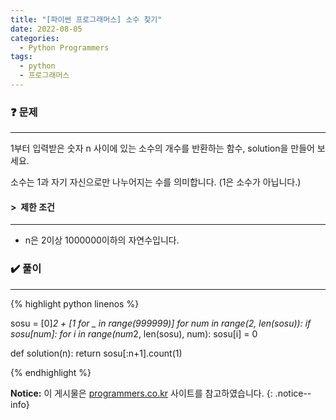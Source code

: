 ```yaml
---
title: "[파이썬 프로그래머스] 소수 찾기"
date: 2022-08-05
categories:
  - Python Programmers
tags:
  - python
  - 프로그래머스
---
```


### ❓ 문제

---

1부터 입력받은 숫자 n 사이에 있는 소수의 개수를 반환하는 함수, solution을 만들어 보세요.

소수는 1과 자기 자신으로만 나누어지는 수를 의미합니다. (1은 소수가 아닙니다.)


#### > &nbsp;제한 조건

---

- n은 2이상 1000000이하의 자연수입니다.


### ✔️ 풀이

---

{% highlight python linenos %}

sosu = [0]*2 + [1 for _ in range(999999)]
for num in range(2, len(sosu)):
    if sosu[num]:
        for i in range(num*2, len(sosu), num):
            sosu[i] = 0

def solution(n):
    return sosu[:n+1].count(1)

{% endhighlight %}


**Notice:** 이 게시물은 [programmers.co.kr](https://programmers.co.kr/learn/courses/30/lessons/12921) 사이트를 참고하였습니다.
{: .notice--info}